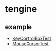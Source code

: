 # tengine

## example

- [KeyControlBoxTest](example/KeyControlBoxTest)
- [MouseCursorTest](example/MouseCursorTest)
